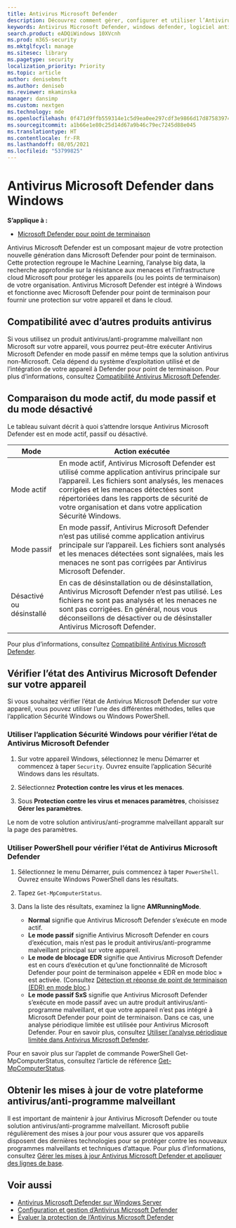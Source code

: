 ```yaml
---
title: Antivirus Microsoft Defender
description: Découvrez comment gérer, configurer et utiliser l’Antivirus Microsoft Defender, une protection antivirus et un logiciel anti-programme malveillant intégrés.
keywords: Antivirus Microsoft Defender, windows defender, logiciel anti-programme malveillant, scep, system center endpoint protection, system center configuration manager, virus, programme malveillant, menace, détection, protection, sécurité
search.product: eADQiWindows 10XVcnh
ms.prod: m365-security
ms.mktglfcycl: manage
ms.sitesec: library
ms.pagetype: security
localization_priority: Priority
ms.topic: article
author: denisebmsft
ms.author: deniseb
ms.reviewer: mkaminska
manager: dansimp
ms.custom: nextgen
ms.technology: mde
ms.openlocfilehash: 0f471d9ffb559314e1c5d9ea0ee297cdf3e9866d17d87583974438c9bca74c71
ms.sourcegitcommit: a1b66e1e80c25d14d67a9b46c79ec7245d88e045
ms.translationtype: HT
ms.contentlocale: fr-FR
ms.lasthandoff: 08/05/2021
ms.locfileid: "53799825"
---
```

# <a name="microsoft-defender-antivirus-in-windows"></a>Antivirus Microsoft Defender dans Windows

**S’applique à :**

- [Microsoft Defender pour point de terminaison](/microsoft-365/security/defender-endpoint/)

Antivirus Microsoft Defender est un composant majeur de votre protection nouvelle génération dans Microsoft Defender pour point de terminaison. Cette protection regroupe le Machine Learning, l’analyse big data, la recherche approfondie sur la résistance aux menaces et l’infrastructure cloud Microsoft pour protéger les appareils (ou les points de terminaison) de votre organisation. Antivirus Microsoft Defender est intégré à Windows et fonctionne avec Microsoft Defender pour point de terminaison pour fournir une protection sur votre appareil et dans le cloud. 

## <a name="compatibility-with-other-antivirus-products"></a>Compatibilité avec d’autres produits antivirus

Si vous utilisez un produit antivirus/anti-programme malveillant non Microsoft sur votre appareil, vous pourrez peut-être exécuter Antivirus Microsoft Defender en mode passif en même temps que la solution antivirus non-Microsoft. Cela dépend du système d’exploitation utilisé et de l’intégration de votre appareil à Defender pour point de terminaison. Pour plus d’informations, consultez [Compatibilité Antivirus Microsoft Defender](microsoft-defender-antivirus-compatibility.md).

## <a name="comparing-active-mode-passive-mode-and-disabled-mode"></a>Comparaison du mode actif, du mode passif et du mode désactivé

Le tableau suivant décrit à quoi s’attendre lorsque Antivirus Microsoft Defender est en mode actif, passif ou désactivé.

| Mode  | Action exécutée  |
|---------|---------|
| Mode actif | En mode actif, Antivirus Microsoft Defender est utilisé comme application antivirus principale sur l’appareil. Les fichiers sont analysés, les menaces corrigées et les menaces détectées sont répertoriées dans les rapports de sécurité de votre organisation et dans votre application Sécurité Windows. |
| Mode passif | En mode passif, Antivirus Microsoft Defender n’est pas utilisé comme application antivirus principale sur l’appareil. Les fichiers sont analysés et les menaces détectées sont signalées, mais les menaces ne sont pas corrigées par Antivirus Microsoft Defender.   |
| Désactivé ou désinstallé  | En cas de désinstallation ou de désinstallation, Antivirus Microsoft Defender n’est pas utilisé. Les fichiers ne sont pas analysés et les menaces ne sont pas corrigées. En général, nous vous déconseillons de désactiver ou de désinstaller Antivirus Microsoft Defender.  |

Pour plus d’informations, consultez [Compatibilité Antivirus Microsoft Defender](microsoft-defender-antivirus-compatibility.md).

## <a name="check-the-state-of-microsoft-defender-antivirus-on-your-device"></a>Vérifier l’état des Antivirus Microsoft Defender sur votre appareil

Si vous souhaitez vérifier l’état de Antivirus Microsoft Defender sur votre appareil, vous pouvez utiliser l’une des différentes méthodes, telles que l’application Sécurité Windows ou Windows PowerShell.

### <a name="use-the-windows-security-app-to-check-status-of-microsoft-defender-antivirus"></a>Utiliser l’application Sécurité Windows pour vérifier l’état de Antivirus Microsoft Defender

1. Sur votre appareil Windows, sélectionnez le menu Démarrer et commencez à taper `Security`. Ouvrez ensuite l’application Sécurité Windows dans les résultats.

2. Sélectionnez **Protection contre les virus et les menaces**.

3. Sous **Protection contre les virus et menaces paramètres**, choisissez **Gérer les paramètres**.

Le nom de votre solution antivirus/anti-programme malveillant apparaît sur la page des paramètres.

### <a name="use-powershell-to-check-status-of-microsoft-defender-antivirus"></a>Utiliser PowerShell pour vérifier l’état de Antivirus Microsoft Defender

1. Sélectionnez le menu Démarrer, puis commencez à taper `PowerShell`. Ouvrez ensuite Windows PowerShell dans les résultats.

2. Tapez `Get-MpComputerStatus`.

3. Dans la liste des résultats, examinez la ligne **AMRunningMode**.

   - **Normal** signifie que Antivirus Microsoft Defender s’exécute en mode actif.
   - **Le mode passif** signifie Antivirus Microsoft Defender en cours d’exécution, mais n’est pas le produit antivirus/anti-programme malveillant principal sur votre appareil.
   - **Le mode de blocage EDR** signifie que Antivirus Microsoft Defender est en cours d’exécution et qu’une fonctionnalité de Microsoft Defender pour point de terminaison appelée « EDR en mode bloc » est activée. (Consultez [Détection et réponse de point de terminaison (EDR) en mode bloc](edr-in-block-mode.md).)
   - **Le mode passif SxS** signifie que Antivirus Microsoft Defender s’exécute en mode passif avec un autre produit antivirus/anti-programme malveillant, et que votre appareil n’est pas intégré à Microsoft Defender pour point de terminaison. Dans ce cas, une analyse périodique limitée est utilisée pour Antivirus Microsoft Defender. Pour en savoir plus, consultez [Utiliser l’analyse périodique limitée dans Antivirus Microsoft Defender](limited-periodic-scanning-microsoft-defender-antivirus.md).

Pour en savoir plus sur l’applet de commande PowerShell Get-MpComputerStatus, consultez l’article de référence [Get-MpComputerStatus](/powershell/module/defender/get-mpcomputerstatus).

## <a name="get-your-antivirusantimalware-platform-updates"></a>Obtenir les mises à jour de votre plateforme antivirus/anti-programme malveillant

Il est important de maintenir à jour Antivirus Microsoft Defender ou toute solution antivirus/anti-programme malveillant. Microsoft publie régulièrement des mises à jour pour vous assurer que vos appareils disposent des dernières technologies pour se protéger contre les nouveaux programmes malveillants et techniques d’attaque. Pour plus d’informations, consultez [Gérer les mises à jour Antivirus Microsoft Defender et appliquer des lignes de base](manage-updates-baselines-microsoft-defender-antivirus.md). 

## <a name="see-also"></a>Voir aussi

- [Antivirus Microsoft Defender sur Windows Server](microsoft-defender-antivirus-on-windows-server.md)
- [Configuration et gestion d’Antivirus Microsoft Defender](configuration-management-reference-microsoft-defender-antivirus.md)
- [Évaluer la protection de l’Antivirus Microsoft Defender](evaluate-microsoft-defender-antivirus.md)
